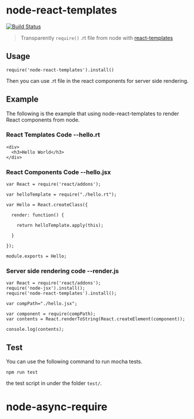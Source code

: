 # node-react-templates

[![Build Status](https://travis-ci.org/jaydenlin/node-react-templates.svg?branch=master)](https://travis-ci.org/jaydenlin/node-react-templates)

> Transparently `require()` .rt file from node with [react-templates](http://wix.github.io/react-templates) 

## Usage
 
`require('node-react-templates').install()` 

Then you can use .rt file in the react components for server side rendering.

## Example
The following is the example that using node-react-templates to render React components from node.

### React Templates Code --hello.rt
```
<div>
  <h3>Hello World</h3>
</div>
```
### React Components Code --hello.jsx
```
var React = require('react/addons');

var helloTemplate = require("./hello.rt");

var Hello = React.createClass({
  
  render: function() {
    
    return helloTemplate.apply(this);
    
  }

});

module.exports = Hello;
```

### Server side rendering code --render.js
```
var React = require('react/addons');
require('node-jsx').install();
require('node-react-templates').install();

var compPath="./hello.jsx";

var component = require(compPath);
var contents = React.renderToString(React.createElement(component));

console.log(contents);

```

## Test

You can use the following command to run mocha tests.

```
npm run test
```

the test script in under the folder `test/`.

 

# node-async-require
